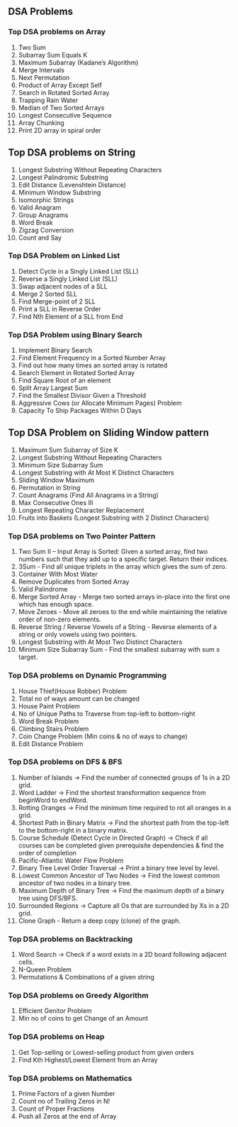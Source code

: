 ## DSA Problems ##

### Top DSA problems on Array

1. Two Sum
2. Subarray Sum Equals K
3. Maximum Subarray (Kadane’s Algorithm)
4. Merge Intervals
5. Next Permutation
6. Product of Array Except Self
7. Search in Rotated Sorted Array
8. Trapping Rain Water
9. Median of Two Sorted Arrays
10. Longest Consecutive Sequence
11. Array Chunking
12. Print 2D array in spiral order

## Top DSA problems on String

1. Longest Substring Without Repeating Characters
2. Longest Palindromic Substring
3. Edit Distance (Levenshtein Distance)
4. Minimum Window Substring
5. Isomorphic Strings
6. Valid Anagram
7. Group Anagrams
8. Word Break
9. Zigzag Conversion
10. Count and Say

### Top DSA Problem on Linked List

1. Detect Cycle in a Singly Linked List (SLL)
2. Reverse a Singly Linked List (SLL)
3. Swap adjacent nodes of a SLL
4. Merge 2 Sorted SLL
5. Find Merge-point of 2 SLL
6. Print a SLL in Reverse Order
7. Find Nth Element of a SLL from End

### Top DSA Problem using Binary Search

1. Implement Binary Search
2. Find Element Frequency in a Sorted Number Array
3. Find out how many times an sorted array is rotated
4. Search Element in Rotated Sorted Array
5. Find Square Root of an element
6. Split Array Largest Sum
7. Find the Smallest Divisor Given a Threshold
8. Aggressive Cows (or Allocate Minimum Pages) Problem
9. Capacity To Ship Packages Within D Days

## Top DSA Problem on Sliding Window pattern

1. Maximum Sum Subarray of Size K
2. Longest Substring Without Repeating Characters
3. Minimum Size Subarray Sum
4. Longest Substring with At Most K Distinct Characters
5. Sliding Window Maximum
6. Permutation in String
7. Count Anagrams (Find All Anagrams in a String)
8. Max Consecutive Ones III
9. Longest Repeating Character Replacement
10. Fruits into Baskets (Longest Substring with 2 Distinct Characters)

### Top DSA problems on Two Pointer Pattern
1. Two Sum II – Input Array is Sorted: Given a sorted array, find two numbers such that they add up to a specific target. Return their indices.
2. 3Sum - Find all unique triplets in the array which gives the sum of zero.
3. Container With Most Water
4. Remove Duplicates from Sorted Array
5. Valid Palindrome
6. Merge Sorted Array - Merge two sorted arrays in-place into the first one which has enough space.
7. Move Zeroes - Move all zeroes to the end while maintaining the relative order of non-zero elements.
8. Reverse String / Reverse Vowels of a String - Reverse elements of a string or only vowels using two pointers.
9. Longest Substring with At Most Two Distinct Characters
10. Minimum Size Subarray Sum - Find the smallest subarray with sum ≥ target.

### Top DSA problems on Dynamic Programming

1. House Thief(House Robber) Problem
2. Total no of ways amount can be changed
3. House Paint Problem
4. No of Unique Paths to Traverse from top-left to bottom-right
5. Word Break Problem
6. Climbing Stairs Problem
7. Coin Change Problem (Min coins & no of ways to change)
8. Edit Distance Problem

### Top DSA problems on DFS & BFS

1. Number of Islands → Find the number of connected groups of 1s in a 2D grid.
2. Word Ladder → Find the shortest transformation sequence from beginWord to endWord.
3. Rotting Oranges → Find the minimum time required to rot all oranges in a grid.
4. Shortest Path in Binary Matrix → Find the shortest path from the top-left to the bottom-right in a binary matrix.
5. Course Schedule (Detect Cycle in Directed Graph) → Check if all courses can be completed given prerequisite dependencies & find the order of completion
6. Pacific-Atlantic Water Flow Problem
7. Binary Tree Level Order Traversal → Print a binary tree level by level.
8. Lowest Common Ancestor of Two Nodes → Find the lowest common ancestor of two nodes in a binary tree.
9. Maximum Depth of Binary Tree → Find the maximum depth of a binary tree using DFS/BFS.
10. Surrounded Regions → Capture all Os that are surrounded by Xs in a 2D grid.
11. Clone Graph - Return a deep copy (clone) of the graph.

### Top DSA problems on Backtracking

1. Word Search → Check if a word exists in a 2D board following adjacent cells.
2. N-Queen Problem
3. Permutations & Combinations of a given string

### Top DSA problems on Greedy Algorithm

1. Efficient Genitor Problem
2. Min no of coins to get Change of an Amount

### Top DSA problems on Heap

1. Get Top-selling or Lowest-selling product from given orders
2. Find Kth Highest/Lowest Element from an Array

### Top DSA problems on Mathematics
1. Prime Factors of a given Number
2. Count no of Trailing Zeros in N!
3. Count of Proper Fractions
4. Push all Zeros at the end of Array

